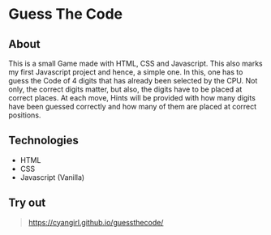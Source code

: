 # Guess The Code

## About

This is a small Game made with HTML, CSS and Javascript. This also marks my first Javascript project and hence, a simple one.
In this, one has to guess the Code of 4 digits that has already been selected by the CPU. Not only, the correct digits matter, but also, the digits have to be placed at correct places. At each move, Hints will be provided with how many digits have been guessed correctly and how many of them are placed at correct positions.

## Technologies

- HTML
- CSS
- Javascript (Vanilla)

## Try out

> https://cyangirl.github.io/guessthecode/
